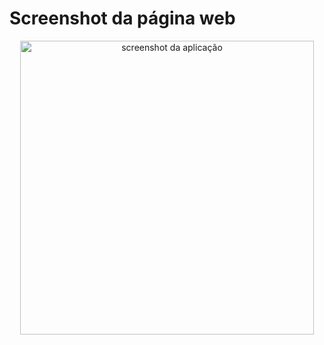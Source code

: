 <h1>Screenshot da página web</h1>

<div align="center">
  <img alt="screenshot da aplicação" src="./dev.jpg" width=470/>
</div>
